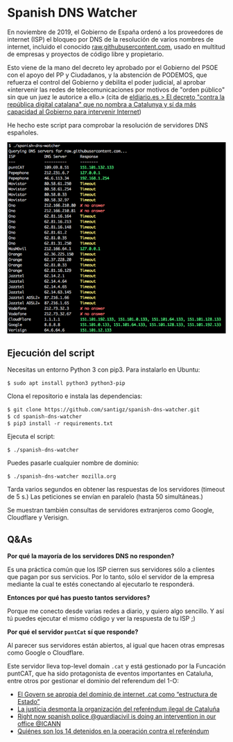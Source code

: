 # Spanish DNS Watcher

En noviembre de 2019, el Gobierno de España ordenó a los proveedores de internet (ISP) el bloqueo por DNS de la resolución de varios nombres de internet, incluido el conocido [raw.githubusercontent.com](raw.githubusercontent.com), usado en multitud de empresas y proyectos de código libre y propietario.

Esto viene de la mano del decreto ley aprobado por el Gobierno del PSOE con el apoyo del PP y Ciudadanos, y la abstención de PODEMOS, que refuerza el control del Gobierno y debilita el poder judicial, al aprobar «intervenir las redes de telecomunicaciones por motivos de "orden público" sin que un juez le autorice a ello.» (cita de [eldiario.es > El decreto "contra la república digital catalana" que no nombra a Catalunya y sí da más capacidad al Gobierno para intervenir Internet](https://www.eldiario.es/tecnologia/Claves-decreto-intervenir-Intervenir-miercoles_0_967653357.html))

He hecho este script para comprobar la resolución de servidores DNS españoles.

![Script in action](screenshot.png)


## Ejecución del script

Necesitas un entorno Python 3 con pip3. Para instalarlo en Ubuntu:

    $ sudo apt install python3 python3-pip

Clona el repositorio e instala las dependencias:

    $ git clone https://github.com/santigz/spanish-dns-watcher.git
    $ cd spanish-dns-watcher
    $ pip3 install -r requirements.txt

Ejecuta el script:

    $ ./spanish-dns-watcher

Puedes pasarle cualquier nombre de dominio:

    $ ./spanish-dns-watcher mozilla.org

Tarda varios segundos en obtener las respuestas de los servidores (timeout de 5 s.) Las peticiones se envían en paralelo (hasta 50 simultáneas.)

Se muestran también consultas de servidores extranjeros como Google, Cloudflare y Verisign.

## Q&As

**Por qué la mayoría de los servidores DNS no responden?**

Es una práctica común que los ISP cierren sus servidores sólo a clientes que pagan por sus servicios. Por lo tanto, sólo el servidor de la empresa mediante la cual te estés conectando al ejecutarlo te responderá.


**Entonces por qué has puesto tantos servidores?**

Porque me conecto desde varias redes a diario, y quiero algo sencillo. Y así tú puedes ejecutar el mismo código y ver la respuesta de tu ISP ;)


**Por qué el servidor `puntCat` sí que responde?**

Al parecer sus servidores están abiertos, al igual que hacen otras empresas como Google o Cloudflare.

Este servidor lleva top-level domain `.cat` y está gestionado por la Funcación puntCAT, que ha sido protagonista de eventos importantes en Cataluña, entre otros por gestionar el dominio del referendum del 1-O:
- [El Govern se apropia del dominio de internet .cat como “estructura de Estado”](https://elpais.com/ccaa/2018/10/09/catalunya/1539110244_940549.html)
- [La justicia desmonta la organización del referéndum ilegal de Cataluña](https://elpais.com/ccaa/2017/09/20/catalunya/1505885372_273143.html)
- [Right now spanish police @guardiacivil is doing an intervention in our office @ICANN](https://twitter.com/puntcat/status/910446518494269440?s=21)
- [Quiénes son los 14 detenidos en la operación contra el referéndum](https://www.eldiario.es/catalunya/politica/detenidos-operacion-referendum_0_688731968.html)

